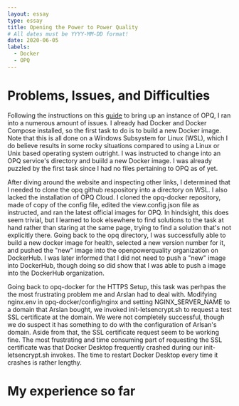 ```yaml
---
layout: essay
type: essay
title: Opening the Power to Power Quality
# All dates must be YYYY-MM-DD format!
date: 2020-06-05
labels:
  - Docker
  - OPQ
---
```


# Problems, Issues, and Difficulties

Following the instructions on this <a href="https://openpowerquality.org/docs/cloud-docker.html">guide</a> to bring up an instance of OPQ, I ran into a numerous amount of issues. I already had Docker and Docker Compose installed, so the first task to do is to build a new Docker image. Note that this is all done on a Windows Subsystem for Linux (WSL), which I do believe results in some rocky situations compared to using a Linux or Unix based operating system outright. I was instructed to change into an OPQ service's directory and buiild a new Docker image. I was already puzzled by the first task since I had no files pertaining to OPQ as of yet.

After diving around the website and inspecting other links, I determined that I needed to clone the opq github respository into a directory on WSL. I also lacked the installation of OPQ Cloud. I cloned the opq-docker repository, made of copy of the config file, edited the view.config.json file as instructed, and ran the latest official images for OPQ. In hindsight, this does seem trivial, but I learned to look elsewhere to find solutions to the task at hand rather than staring at the same page, trying to find a solution that's not explicitly there. Going back to the opq directory, I was successfully able to build a new docker image for health, selected a new version number for it, and pushed the "new" image into the openpowerquality organization on DockerHub. I was later informed that I did not need to push a "new" image into DockerHub, though doing so did show that I was able to push a image into the DockerHub organization. 

Going back to opq-docker for the HTTPS Setup, this task was perhpas the the most frustrating problem me and Arslan had to deal with. Modifying nginx.env in opq-docker/config/nginx and setting NGINX_SERVER_NAME to a domain that Arslan bought, we invoked init-letsencrypt.sh to request a test SSL certificate at the domain. We were not completely successful, though we do suspect it has something to do with the configuration of Arlsan's domain. Aside from that, the SSL certificate request seem to be working fine. The most frustrating and time consuming part of requesting the SSL certificate was that Docker Desktop frequently crashed during our init-letsencrypt.sh invokes. The time to restart Docker Desktop every time it crashes is rather lengthy.

# My experience so far
